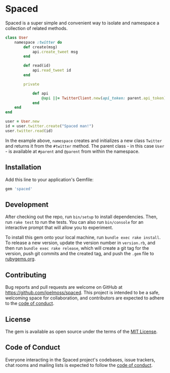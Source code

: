 # Spaced

Spaced is a super simple and convenient way to isolate and namespace a collection of related methods.

```ruby
class User
    namespace :twitter do
        def create(msg)
            api.create_tweet msg
        end

        def read(id)
            api.read_tweet id
        end

        private

            def api
                @api ||= TwitterClient.new(api_token: parent.api_token)
            end
    end
end

user = User.new
id = user.twitter.create("Spaced man!")
user.twitter.read(id)
```

In the example above, `namespace` creates and initializes a new class `Twitter` and returns it from the `#twitter` method. The parent class - in this case `User` - is available at `#parent` and `@parent` from within the namespace.

## Installation

Add this line to your application's Gemfile:

```ruby
gem 'spaced'
```

## Development

After checking out the repo, run `bin/setup` to install dependencies. Then, run `rake test` to run the tests. You can also run `bin/console` for an interactive prompt that will allow you to experiment.

To install this gem onto your local machine, run `bundle exec rake install`. To release a new version, update the version number in `version.rb`, and then run `bundle exec rake release`, which will create a git tag for the version, push git commits and the created tag, and push the `.gem` file to [rubygems.org](https://rubygems.org).

## Contributing

Bug reports and pull requests are welcome on GitHub at https://github.com/joelmoss/spaced. This project is intended to be a safe, welcoming space for collaboration, and contributors are expected to adhere to the [code of conduct](https://github.com/joelmoss/spaced/blob/master/CODE_OF_CONDUCT.md).

## License

The gem is available as open source under the terms of the [MIT License](https://opensource.org/licenses/MIT).

## Code of Conduct

Everyone interacting in the Spaced project's codebases, issue trackers, chat rooms and mailing lists is expected to follow the [code of conduct](https://github.com/joelmoss/spaced/blob/master/CODE_OF_CONDUCT.md).
